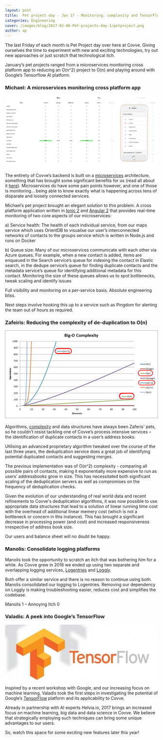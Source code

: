 ```yaml
---
layout: post
title:  Pet project day - Jan 17 - Monitoring, complexity and TensorFlow
categories: Engineering
cover: /images/blog/2017-02-06-Pet-projects-day-1/petproject.png
author: ap
---
```

The last Friday of each month is Pet Project day over here at Covve. Giving ourselves the time to experiment with new and exciting technologies, try out new approaches or just scratch that technological itch.

January’s pet projects ranged from a microservices monitoring cross platform app to reducing an O(n^2) project to O(n) and playing around with Google’s Tensorflow AI platform.
<!--more-->

### Michael: A microservices monitoring cross platform app

![MSMonitoring](/images/blog/2017-02-06-Pet-projects-day-1/msmonitoring.png)

The entirety of Covve’s backend is built on a [microservices][microservices] architecture, something that has brought some significant benefits for us (read all about it [here][msblogpost]). Microservices do have some pain points however, and one of those is monitoring… being able to know exactly what is happening across tens of disparate and loosely connected services.

Michael’s pet project brought an elegant solution to this problem. A cross platform application written in [Ionic 2][ionic2] and [Angular 2][angular2] that provides real-time monitoring of two core aspects of our microservices:

a)	Service health: The health of each individual service, from our maps service which uses OrientDB to visualise our user’s interconnected networks of contacts to the groups service which is written in Node.js and runs on Docker

b)	Queue size: Many of our microservices communicate with each other via Azure queues. For example, when a new contact is added, items are enqueued in the Search service’s queue for indexing the contact in Elastic search, in the dedupe service’s queue for finding duplicate contacts and the metadata service’s queue for identifying additional metadata for this contact. Monitoring the size of these queues allows us to spot bottlenecks, tweak scaling and identify issues

Full visibility and monitoring on a per-service basis. Absolute engineering bliss.

Next steps involve hooking this up to a service such as Pingdom for alerting the team out of hours as required.

### Zafeiris: Reducing the complexity of de-duplication to O(n)

![Complexity](/images/blog/2017-02-06-Pet-projects-day-1/complex.png)

Algorithms, [complexity][complexity] and data structures have always been Zaferis' pets, so he couldn’t resist tackling one of Covve’s process intensive services – the identification of duplicate contacts in a user’s address books.

Utilising an advanced proprietary algorithm tweaked over the course of the last three years, the deduplication service does a great job of identifying potential duplicated contacts and suggesting merges.

The previous implementation was of O(n^2) complexity - comparing all possible pairs of contacts, making it exponentially more expensive to run as users’ addressbooks grow in size. This has necessitated both significant scaling of the deduplication servers as well as compromises on the frequency of deduplication checks.

Given the evolution of our understanding of real world data and recent refinements to Covve's deduplication algorithms, it was now possible to use appropriate data structures that lead to a solution of linear running time cost with the overhead of additional linear memery cost (which is not a bottleneck or concern in this instance). This has brought a significant decrease in processing power (and cost) and increased responsiveness irrespective of address book size.

Our users and balance sheet will no doubt be happy.

### Manolis: Consolidate logging platforms

Manolis took the opportunity to scratch an itch that was bothering him for a while. As Covve grew in 2016 we ended up using two separate and overlapping logging services, [Logentries][logentries] and [Loggly][loggly]. 

Both offer a similar service and there is no reason to continue using both. Manolis consolidated our logging to Logentries. Removing our dependency on Loggly is making troubleshooting easier, reduces cost and simplifies the codebase.

Manolis 1 – Annoying Itch 0

### Valadis: A peek into Google’s TensorFlow

![Tensorflow](/images/blog/2017-02-06-Pet-projects-day-1/tensorflow.jpg)

Inspired by a recent workshop with Google, and our increasing focus on machine learning, Valadis took the first steps in investigating the potential of Google’s [TensorFlow][tensor] platform and its applicability to Covve.

Already in partnership with AI experts Helvia.io, 2017 brings an increased focus on machine learning, big data and data science in Covve. We believe that strategically employing such techniques can bring some unique advantages to our users.

So, watch this space for some exciting new features later this year!


[microservices]: http://www.martinfowler.com/articles/microservices.html
[msblogpost]: http://inside.covve.com/Why-I-love-Microservices-(a-PMs-perspective)
[ionic2]: http://ionic.io/2
[angular2]: https://angular.io/
[complexity]: https://en.wikipedia.org/wiki/Computational_complexity_theory
[logentries]: http://logentries.com
[loggly]: http://loggly.com
[tensor]: https://www.tensorflow.org